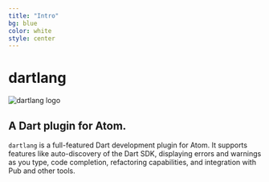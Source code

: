 ```yaml
---
title: "Intro"
bg: blue
color: white
style: center
---
```


# dartlang

![dartlang logo](https://source.unsplash.com/200x200/?nature)

## A Dart plugin for Atom.

`dartlang` is a full-featured Dart development plugin for Atom. It supports features like auto-discovery of the Dart SDK, displaying errors and warnings as you type, code completion, refactoring capabilities, and integration with Pub and other tools.